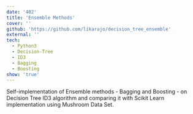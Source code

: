 ```yaml
---
date: '402'
title: 'Ensemble Methods'
cover: ''
github: 'https://github.com/likarajo/decision_tree_ensemble'
external: ''
tech:
  - Python3
  - Decision-Tree
  - ID3
  - Bagging
  - Boosting
show: 'true'
---
```


Self-implementation of Ensemble methods - Bagging and Boosting - on Decision Tree ID3 algorithm and comparing it with Scikit Learn implementation using Mushroom Data Set.